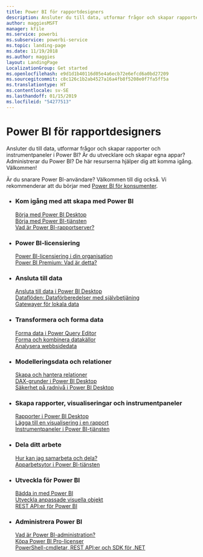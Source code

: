 ```yaml
---
title: Power BI för rapportdesigners
description: Ansluter du till data, utformar frågor och skapar rapporter och instrumentpaneler i Power BI? Är du utvecklare och skapar egna appar, eller Power BI-administratör?
author: maggiesMSFT
manager: kfile
ms.service: powerbi
ms.subservice: powerbi-service
ms.topic: landing-page
ms.date: 11/19/2018
ms.author: maggies
layout: LandingPage
LocalizationGroup: Get started
ms.openlocfilehash: e9d1d1b40116d05e4a6ecb72e6efcd6a0bd27209
ms.sourcegitcommit: c8c126c1b2ab4527a16a4fb8f5208e0f7fa5ff5a
ms.translationtype: HT
ms.contentlocale: sv-SE
ms.lasthandoff: 01/15/2019
ms.locfileid: "54277513"
---
```

# <a name="power-bi-for-report-designers"></a>Power BI för rapportdesigners

Ansluter du till data, utformar frågor och skapar rapporter och instrumentpaneler i Power BI? Är du utvecklare och skapar egna appar? Administrerar du Power BI? De här resurserna hjälper dig att komma igång. Välkommen!

Är du snarare Power BI-användare? Välkommen till dig också. Vi rekommenderar att du börjar med [Power BI för konsumenter](consumer/power-bi-consumer-landing.md).

<ul class="panelContent cardsF"> 
              <li> 
                             <div class="cardSize"> 
                                           <div class="cardPadding"> 
                                                          <div class="card"> 
                                                                        <div class="cardText"> 
                                                                                      <h3>Kom igång med att skapa med Power BI</h3> 
                                                                                      <p></p>
                                                                                            <a href="desktop-what-is-desktop.md">Börja med Power BI Desktop</a><br/> 
                                                                                            <a href="power-bi-overview.md">Börja med Power BI-tjänsten</a><br/> 
                                                                                            <a href="report-server/get-started.md">Vad är Power BI-rapportserver?</a>
                                                                        </div> 
                                                          </div> 
                                           </div> 
                             </div> 
              </li>
              <li> 
                             <div class="cardSize"> 
                                           <div class="cardPadding"> 
                                                          <div class="card"> 
                                                                        <div class="cardText"> 
                                                                                      <h3>Power BI-licensiering</h3> 
                                                                                      <p></p>
                                                                                            <a href="service-admin-licensing-organization.md">Power BI-licensiering i din organisation</a><br/> 
                                                                                            <a href="service-premium.md">Power BI Premium: Vad är detta?</a> 
                                                                        </div> 
                                                          </div> 
                                           </div> 
                             </div> 
              </li>
              <li> 
                             <div class="cardSize"> 
                                           <div class="cardPadding"> 
                                                          <div class="card"> 
                                                                        <div class="cardText"> 
                                                                                      <h3>Ansluta till data</h3> 
                                                                                      <p></p>
                                                                                            <a href="desktop-quickstart-connect-to-data.md">Ansluta till data i Power BI Desktop </a><br/> 
                                                                                            <a href="service-dataflows-overview.md">Dataflöden: Dataförberedelser med självbetjäning</a><br/> 
                                                                                            <a href="service-gateway-install.md">Gatewayer för lokala data</a>
                                                                        </div> 
                                                          </div> 
                                           </div> 
                             </div> 
              </li>
              <li> 
                             <div class="cardSize"> 
                                           <div class="cardPadding"> 
                                                          <div class="card"> 
                                                                        <div class="cardText"> 
                                                                                      <h3>Transformera och forma data</h3> 
                                                                                      <p></p>
                                                                                            <a href="desktop-common-query-tasks.md">Forma data i Power Query Editor</a><br/> 
                                                                                            <a href="desktop-shape-and-combine-data.md">Forma och kombinera datakällor</a><br/> 
                                                                                            <a href="desktop-tutorial-importing-and-analyzing-data-from-a-web-page.md">Analysera webbsidedata</a>
                                                                        </div> 
                                                          </div> 
                                           </div> 
                             </div> 
              </li>
              <li> 
                             <div class="cardSize"> 
                                           <div class="cardPadding"> 
                                                          <div class="card"> 
                                                                       <div class="cardText"> 
                                                                                      <h3>Modelleringsdata och relationer</h3> 
                                                                                      <p></p>
                                                                                            <a href="desktop-create-and-manage-relationships.md">Skapa och hantera relationer</a><br/>
                                                                                            <a href="desktop-quickstart-learn-dax-basics.md">DAX-grunder i Power BI Desktop</a><br/> 
                                                                                            <a href="service-admin-rls.md">Säkerhet på radnivå i Power BI Desktop</a> 
                                                                        </div> 
                                                          </div> 
                                           </div> 
                             </div> 
              </li>
              <li> 
                             <div class="cardSize"> 
                                           <div class="cardPadding"> 
                                                          <div class="card"> 
                                                                        <div class="cardText"> 
                                                                                      <h3>Skapa rapporter, visualiseringar och instrumentpaneler</h3> 
                                                                                      <p></p>
                                                                                            <a href="desktop-report-view.md">Rapporter i Power BI Desktop</a><br/> 
                                                                                            <a href="power-bi-report-add-visualizations-i.md">Lägga till en visualisering i en rapport</a><br/> 
                                                                                            <a href="service-dashboard-create.md">Instrumentpaneler i Power BI-tjänsten</a>
                                                                        </div> 
                                                          </div> 
                                           </div> 
                             </div> 
              </li>
              <li> 
                             <div class="cardSize"> 
                                           <div class="cardPadding"> 
                                                          <div class="card"> 
                                                                        <div class="cardText"> 
                                                                                      <h3>Dela ditt arbete</h3> 
                                                                                      <p></p>
                                                                                            <a href="service-how-to-collaborate-distribute-dashboards-reports.md">Hur kan jag samarbeta och dela?</a><br/>
                                                                                            <a href="service-create-workspaces.md">Apparbetsytor i Power BI-tjänsten</a> 
                                                                        </div> 
                                                          </div> 
                                           </div> 
                             </div> 
              </li>
              <li> 
                             <div class="cardSize"> 
                                           <div class="cardPadding"> 
                                                          <div class="card"> 
                                                                        <div class="cardText"> 
                                                                                      <h3>Utveckla för Power BI</h3> 
                                                                                      <p></p>
                                                                                            <a href="developer/embedding.md">Bädda in med Power BI</a><br/> 
                                                                                            <a href="developer/custom-visual-develop-tutorial.md">Utveckla anpassade visuella objekt</a><br/> 
                                                                                            <a href="https://docs.microsoft.com/rest/api/power-bi">REST API:er för Power BI</a>
                                                                        </div> 
                                                          </div> 
                                           </div> 
                             </div> 
              </li>
              <li> 
                             <div class="cardSize"> 
                                           <div class="cardPadding"> 
                                                          <div class="card"> 
                                                                        <div class="cardText"> 
                                                                                      <h3>Administrera Power BI</h3> 
                                                                                      <p></p>
                                                                                            <a href="service-admin-administering-power-bi-in-your-organization.md">Vad är Power BI-administration?</a><br/> 
                                                                                            <a href="service-admin-purchasing-power-bi-pro.md">Köpa Power BI Pro-licenser</a><br/>
                                                                                            <a href="service-admin-reference.md">PowerShell-cmdletar, REST API:er och SDK för .NET</a>
                                                                        </div> 
                                                          </div> 
                                           </div> 
                             </div> 
              </li>
</ul>



